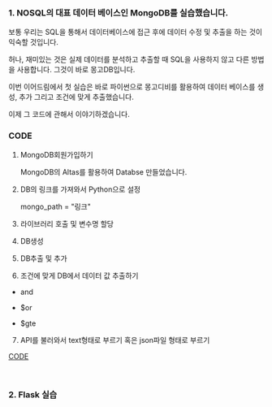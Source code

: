 
### 1. NOSQL의 대표 데이터 베이스인 MongoDB를 실습했습니다.

보통 우리는 SQL을 통해서 데이터베이스에 접근 후에 데이터 수정 및 추출을 하는 것이 익숙할 것입니다.

허나, 재미있는 것은 실제 데이터를 분석하고 추출할 때 SQL을 사용하지 않고 다른 방법을 사용합니다. 그것이 바로 몽고DB입니다.

이번 이어드림에서 첫 실습은 바로 파이썬으로 몽고디비를 활용하여 데이터 베이스를 생성, 추가 그리고 조건에 맞게 추출했습니다.

이제 그 코드에 관해서 이야기하겠습니다.


### CODE

1. MongoDB회원가입하기

   MongoDB의 Altas를 활용하여 Databse 만들었습니다.

2. DB의 링크를 가져와서 Python으로 설정

   mongo_path = "링크"
 
3. 라이브러리 호출 및 변수명 할당

4. DB생성

5. DB추출 및 추가

6. 조건에 맞게 DB에서 데이터 값 추출하기

- and

- $or 

- $gte

7. API를 불러와서 text형태로 부르기 혹은 json파일 형태로 부르기

[CODE](https://github.com/qsdcfd/Year-dream/tree/TIL/Example/MongoDB)

<br>

### 2. Flask 실습
